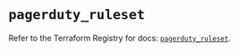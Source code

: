 # `pagerduty_ruleset`

Refer to the Terraform Registry for docs: [`pagerduty_ruleset`](https://registry.terraform.io/providers/pagerduty/pagerduty/3.20.0/docs/resources/ruleset).
